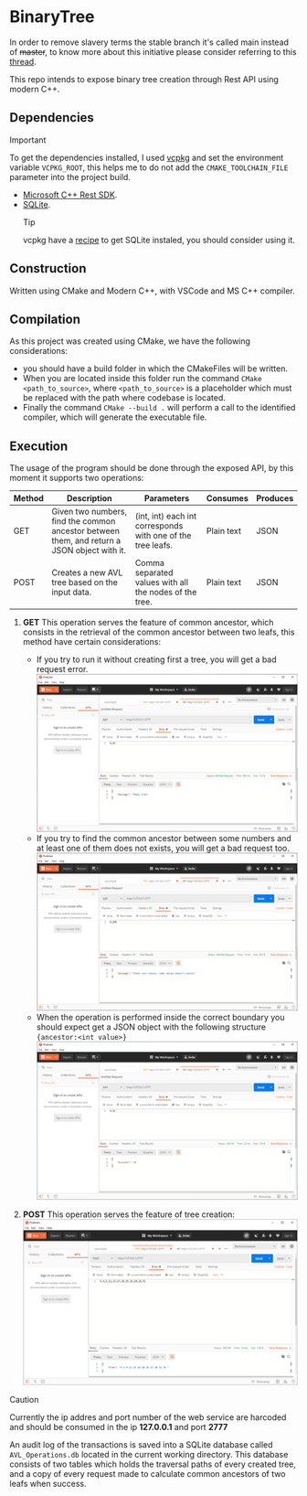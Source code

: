 # BinaryTree
In order to remove slavery terms the stable branch it's called main instead of ~~master~~, to know more about this initiative please consider referring to this [thread](https://twitter.com/mislav/status/1270388510684598272). 

This repo intends to expose binary tree creation through Rest API using modern C++.

## Dependencies

> [!IMPORTANT]
> To get the dependencies installed, I used [vcpkg](https://aka.ms/vcpkg) and set the environment variable `VCPKG_ROOT`, this helps me to do not add the `CMAKE_TOOLCHAIN_FILE` parameter into the project build.

- [Microsoft C++ Rest SDK](https://github.com/Microsoft/cpprestsdk).
- [SQLite](https://sqlite.org/index.html).
    > [!TIP]
    > vcpkg have a [recipe](https://github.com/microsoft/vcpkg/blob/master/docs/examples/installing-and-using-packages.md) to get SQLite instaled, you should consider using it.

## Construction
Written using CMake and Modern C++, with VSCode and MS C++ compiler.

## Compilation
As this project was created using CMake, we have the following considerations:

- you should have a build folder in which the CMakeFiles will be written. 
- When you are located inside this folder run the command `CMake <path_to_source>`, where `<path_to_source>` is a placeholder which must be replaced with the path where codebase is located. 
- Finally the command `CMake --build .` will perform a call to the identified compiler, which will generate the executable file.

## Execution
The usage of the program should be done through the exposed API, by this moment it supports two operations:

|Method  |Description  |Parameters  |Consumes  |Produces  |
|---------|---------|---------|---------|---------|
|GET     |Given two numbers, find the common ancestor between them, and return a JSON object with it. | (int, int) each int corresponds with one of the tree leafs. | Plain text | JSON |
|POST     |Creates a new AVL tree based on the input data.| Comma separated values with all the nodes of the tree.| Plain text | JSON |

1. **GET**
This operation serves the feature of common ancestor, which consists in the retrieval of the common ancestor between two leafs, this method have certain considerations:
    - If you try to run it without creating first a tree, you will get a bad request error.
        ![GET Operation succeded](docs/GET_400_1.PNG)
    - If you try to find the common ancestor between some numbers and at least one of them does not exists, you will get a bad request too.
        ![GET Operation succeded](docs/GET_400_2.PNG)
    - When the operation is performed inside the correct boundary you should expect get a JSON object with the following structure `{ancestor:<int value>}` 
        ![GET Operation succeded](docs/GET_200.PNG)

2. **POST**
This operation serves the feature of tree creation:
![POST Operation succeded](docs/POST_200.PNG)

> [!CAUTION]
> Currently the ip addres and port number of the web service are harcoded and should be consumed in the ip **127.0.0.1** and port **2777**

An audit log of the transactions is saved into a SQLite database called `AVL_Operations.db` located in the current working directory. This database consists of two tables which holds the traversal paths of every created tree, and a copy of every request made to calculate common ancestors of two leafs when success.